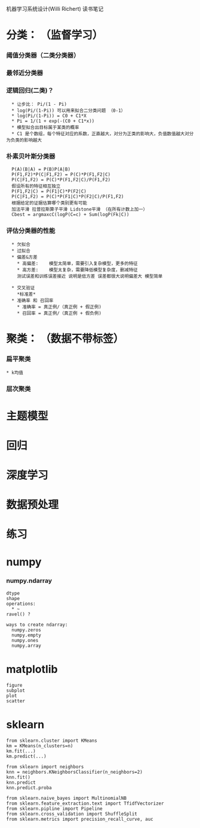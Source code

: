 机器学习系统设计(Willi Richert) 读书笔记


# 分类： （监督学习）
  ### 阈值分类器（二类分类器）
  ### 最邻近分类器
  ### 逻辑回归(二类)？
      * 让步比： Pi/(1 - Pi)
      * log(Pi/(1-Pi)) 可以用来拟合二分类问题 （0-1）
      * log(Pi/(1-Pi)) = C0 + C1*X
      * Pi = 1/(1 + exp(-(C0 + C1*x))
      * 模型拟合出目标属于某类的概率
      * C1 是个数组，每个特征对应的系数，正直越大，对分为正类的影响大，负值数值越大对分为负类的影响越大
      
  ### 朴素贝叶斯分类器
       
      P(A)(B|A) = P(B)P(A|B)
      P(F1,F2)*P(C|F1,F2) = P(C)*P(F1,F2|C)
      P(C|F1,F2) = P(C)*P(F1,F2|C)/P(F1,F2)
      假设所有的特征相互独立
      P(F1,F2|C) = P(F1|C)*P(F2|C)
      P(C|F1,F2) = P(C)*P(F1|C)*P(F2|C)/P(F1,F2)
      根据给定的证据估算哪个类别更有可能
      加法平滑 拉普拉斯算子平滑 Lidstone平滑 （在所有计数上加一）
      Cbest = argmaxcC(logP(C=c) + Sum(logP(Fk|C))

  ### 评估分类器的性能
      * 欠拟合 
      * 过拟合
      * 偏差&方差
        * 高偏差:    模型太简单，需要引入复杂模型，更多的特征
        * 高方差:    模型太复杂，需要降低模型复杂度，删减特征
        测试误差和训练误差接近 说明是低方差 误差都很大说明偏差大 模型简单

      * 交叉验证
        *标准差*
      * 准确率 和 召回率
        * 准确率 = 真正例/（真正例 + 假正例)
        * 召回率 = 真正例/（真正例 + 假负例)
    

# 聚类： （数据不带标签）
### 扁平聚类
    * k均值
       
### 层次聚类

# 主题模型


# 回归

# 深度学习
# 数据预处理 
# 练习


# numpy
### numpy.ndarray
    dtype
    shape
    operations:
      * ~
    ravel() ?

    ways to create ndarray:
      numpy.zeros
      numpy.empty
      numpy.ones
      numpy.array

# matplotlib
    figure
    subplot
    plot
    scatter
  
  
# sklearn
    from sklearn.cluster import KMeans
    km = KMeans(n_clusters=n)
    km.fit(...)
    km.predict(...)
    
    from sklearn import neighbors
    knn = neighbors.KNeighborsClassifier(n_neighbors=2)
    knn.fit()
    knn.predict
    knn.predict.proba
    
    from sklearn.naive_bayes import MultinomialNB
    from sklearn.feature_extraction.text import TfidfVectorizer
    from sklearn.pipline import Pipeline
    from sklearn.cross_validation import ShuffleSplit
    from sklearn.metrics import precision_recall_curve, auc
